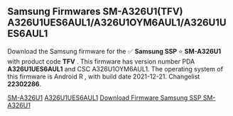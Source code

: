 <h2>Samsung Firmwares SM-A326U1(TFV) A326U1UES6AUL1/A326U1OYM6AUL1/A326U1UES6AUL1</h2>
Download the Samsung firmware for the ✅ <strong>Samsung SSP </strong> ⭐ <strong>SM-A326U1</strong> with product code <strong>TFV</strong> . This firmware has version number PDA <strong>A326U1UES6AUL1</strong> and CSC A326U1OYM6AUL1. The operating system of this firmware is Android R , with build date 2021-12-21. Changelist <strong>22302286</strong>.

[SM-A326U1](https://samfirm.shop/samsung/model/SM-A326U1)
[A326U1UES6AUL1](https://samfirm.shop/samsung/pda/A326U1UES6AUL1)
[Download Firmware Samsung SSP SM-A326U1](https://samfirm.shop/samsung/firmware/483807)
